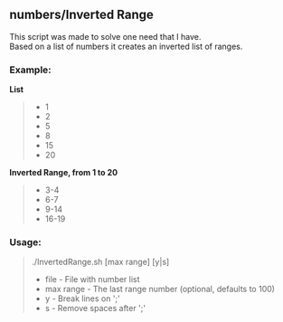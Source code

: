 ## numbers/Inverted Range
This script was made to solve one need that I have.\
Based on a list of numbers it creates an inverted list of ranges.

### Example:

**List**
>- 1
>- 2
>- 5
>- 8
>- 15
>- 20

**Inverted Range, from 1 to 20**
>- 3-4
>- 6-7
>- 9-14
>- 16-19

### Usage:
>./InvertedRange.sh <file> [max range] [y|s]
> - file - File with number list
> - max range - The last range number (optional, defaults to 100)
> - y - Break lines on ';'
> - s - Remove spaces after ';'

